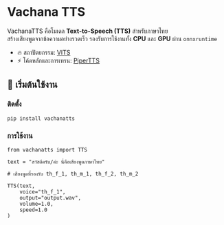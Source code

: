 # Vachana TTS

VachanaTTS คือโมเดล **Text-to-Speech (TTS)** สำหรับภาษาไทย  
สร้างเสียงพูดจากข้อความอย่างรวดเร็ว รองรับการใช้งานทั้ง **CPU** และ **GPU** ผ่าน `onnxruntime`  

- 🔥 สถาปัตยกรรม: [VITS](https://github.com/jaywalnut310/vits)  
- ⚡ โค้ดหลักและการเทรน: [PiperTTS](https://github.com/OHF-Voice/piper1-gpl)  


## 🚀 เริ่มต้นใช้งาน  

### ติดตั้ง

```
pip install vachanatts
```

 ### การใช้งาน

```
from vachanatts import TTS

text = "สวัสดีครับ/ค่ะ นี่คือเสียงพูดภาษาไทย"

# เสียงพูดที่รองรับ th_f_1, th_m_1, th_f_2, th_m_2

TTS(text,
    voice="th_f_1",
    output="output.wav",
    volume=1.0,
    speed=1.0
)
```